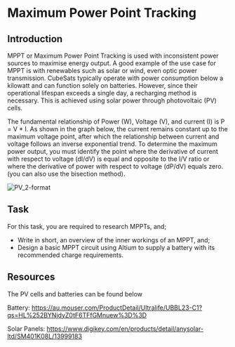 #  **Maximum Power Point Tracking**
## **Introduction**
MPPT or Maximum Power Point Tracking is used with inconsistent power sources to maximise energy output. A good example of the use case for MPPT is with renewables such as solar or wind, even optic power transmission.
CubeSats typically operate with power consumption below a kilowatt and can function solely on batteries. However, since their operational lifespan exceeds a single day, a recharging method is necessary. This is achieved using solar power through photovoltaic (PV) cells.

The fundamental relationship of Power (W), Voltage (V), and current (I) is P = V * I. As shown in the graph below, the current remains constant up to the maximum voltage point, after which the relationship between current and voltage follows an inverse exponential trend. To determine the maximum power output, you must identify the point where the derivative of current with respect to voltage (dI/dV) is equal and opposite to the I/V ratio or where the derivative of power with respect to voltage (dP/dV) equals zero. (you can also use the bisection method). 


![PV_2-format](https://github.com/user-attachments/assets/1b69dead-ffd1-4224-b39c-b84852c72a21)



## **Task**
For this task, you are required to research MPPTs, and;
- Write in short, an overview of the inner workings of an MPPT, and;
- Design a basic MPPT circuit using Altium to supply a battery with its recommended charge requirements.

## **Resources**
The PV cells and batteries can be found below 

Battery:
https://au.mouser.com/ProductDetail/Ultralife/UBBL23-C1?qs=HL%252BYNjdyZ0tF6TFfGMnuew%3D%3D

Solar Panels:
https://www.digikey.com/en/products/detail/anysolar-ltd/SM401K08L/13999183
